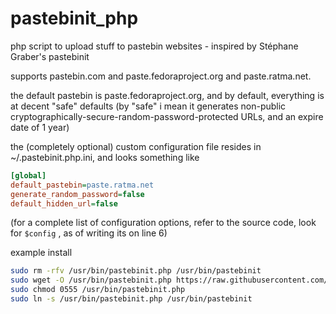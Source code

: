 # pastebinit_php
php script to upload stuff to pastebin websites - inspired by Stéphane Graber's pastebinit

supports pastebin.com and paste.fedoraproject.org and paste.ratma.net.

the default pastebin is paste.fedoraproject.org, and by default, everything is at decent "safe" defaults 
(by "safe" i mean it generates non-public cryptographically-secure-random-password-protected URLs, and an expire date of 1 year)

the (completely optional) custom configuration file resides in ~/.pastebinit.php.ini, and looks something like

```ini
[global]
default_pastebin=paste.ratma.net
generate_random_password=false
default_hidden_url=false
```
(for a complete list of configuration options, refer to the source code, look for `$config` , as of writing its on line 6)


example install

```bash
sudo rm -rfv /usr/bin/pastebinit.php /usr/bin/pastebinit
sudo wget -O /usr/bin/pastebinit.php https://raw.githubusercontent.com/divinity76/pastebinit_php/master/pastebinit.php
sudo chmod 0555 /usr/bin/pastebinit.php
sudo ln -s /usr/bin/pastebinit.php /usr/bin/pastebinit

```

